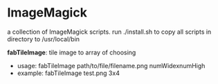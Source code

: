 # ImageMagick
a collection of ImageMagick scripts.  run ./install.sh to copy all scripts in directory to /usr/local/bin

**fabTileImage**: tile image to array of choosing  
  * usage: fabTileImage path/to/file/filename.png numWidexnumHigh  
  * example: fabTileImage test.png 3x4
   
